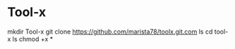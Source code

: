 # Tool-x
mkdir Tool-x
git clone https://github.com/marista78/toolx.git.com
ls
cd tool-x 
ls
chmod +x *
